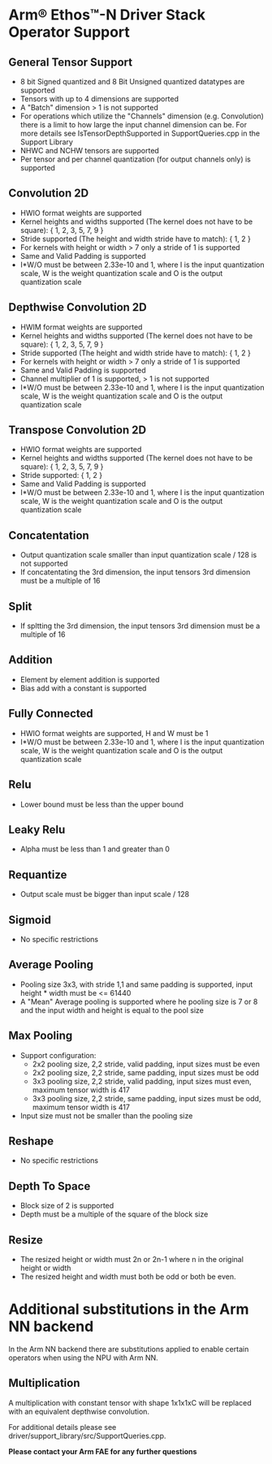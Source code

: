# Arm® Ethos™-N Driver Stack Operator Support

## General Tensor Support
- 8 bit Signed quantized and 8 Bit Unsigned quantized datatypes are supported
- Tensors with up to 4 dimensions are supported
- A "Batch" dimension > 1 is not supported
- For operations which utilize the "Channels" dimension (e.g. Convolution) there is a limit to how large the input channel dimension can be. For more details see IsTensorDepthSupported in SupportQueries.cpp in the Support Library
- NHWC and NCHW tensors are supported
- Per tensor and per channel quantization (for output channels only) is supported


## Convolution 2D
- HWIO format weights are supported
- Kernel heights and widths supported (The kernel does not have to be square): { 1, 2, 3, 5, 7, 9 }
- Stride supported (The height and width stride have to match): { 1, 2 }
- For kernels with height or width > 7 only a stride of 1 is supported
- Same and Valid Padding is supported
- I*W/O must be between 2.33e-10 and 1, where I is the input quantization scale, W is the weight quantization scale and O is the output quantization scale


## Depthwise Convolution 2D
- HWIM format weights are supported
- Kernel heights and widths supported (The kernel does not have to be square): { 1, 2, 3, 5, 7, 9 }
- Stride supported (The height and width stride have to match): { 1, 2 }
- For kernels with height or width > 7 only a stride of 1 is supported
- Same and Valid Padding is supported
- Channel multiplier of 1 is supported, > 1 is not supported
- I*W/O must be between 2.33e-10 and 1, where I is the input quantization scale, W is the weight quantization scale and O is the output quantization scale


## Transpose Convolution 2D
- HWIO format weights are supported
- Kernel heights and widths supported (The kernel does not have to be square): { 1, 2, 3, 5, 7, 9 }
- Stride supported: { 1, 2 }
- Same and Valid Padding is supported
- I*W/O must be between 2.33e-10 and 1, where I is the input quantization scale, W is the weight quantization scale and O is the output quantization scale


## Concatentation
- Output quantization scale smaller than input quantization scale / 128 is not supported
- If concatentating the 3rd dimension, the input tensors 3rd dimension must be a multiple of 16


## Split
- If spltting the 3rd dimension, the input tensors 3rd dimension must be a multiple of 16


## Addition
- Element by element addition is supported
- Bias add with a constant is supported


## Fully Connected
- HWIO format weights are supported, H and W must be 1
- I*W/O must be between 2.33e-10 and 1, where I is the input quantization scale, W is the weight quantization scale and O is the output quantization scale


## Relu
- Lower bound must be less than the upper bound


## Leaky Relu
- Alpha must be less than 1 and greater than 0


## Requantize
- Output scale must be bigger than input scale / 128


## Sigmoid
- No specific restrictions


## Average Pooling
- Pooling size 3x3, with stride 1,1 and same padding is supported, input height * width must be <= 61440
- A "Mean" Average pooling is supported where he pooling size is 7 or 8 and the input width and height is equal to the pool size


## Max Pooling
- Support configuration:
    - 2x2 pooling size, 2,2 stride, valid padding, input sizes must be even
    - 2x2 pooling size, 2,2 stride, same padding, input sizes must be odd
    - 3x3 pooling size, 2,2 stride, valid padding, input sizes must even, maximum tensor width is 417
    - 3x3 pooling size, 2,2 stride, same padding, input sizes must be odd, maximum tensor width is 417
- Input size must not be smaller than the pooling size


## Reshape
- No specific restrictions


## Depth To Space
- Block size of 2 is supported
- Depth must be a multiple of the square of the block size


## Resize
- The resized height or width must 2n or 2n-1 where n in the original height or width
- The resized height and width must both be odd or both be even.

# Additional substitutions in the Arm NN backend
In the Arm NN backend there are substitutions applied to enable certain operators when using the NPU with Arm NN.

## Multiplication
A multiplication with constant tensor with shape 1x1x1xC will be replaced with an equivalent depthwise convolution.


For additional details please see driver/support_library/src/SupportQueries.cpp.

**Please contact your Arm FAE for any further questions**